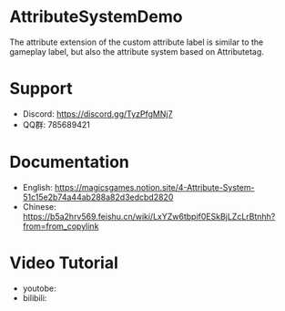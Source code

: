 # AttributeSystemDemo
The attribute extension of the custom attribute label is similar to the gameplay label, but also the attribute system based on Attributetag.

# Support

- Discord: https://discord.gg/TyzPfgMNj7 
- QQ群: 785689421

# Documentation

- English: https://magicsgames.notion.site/4-Attribute-System-51c15e2b74a44ab288a82d3edcbd2820
- Chinese: https://b5a2hrv569.feishu.cn/wiki/LxYZw6tbpif0ESkBjLZcLrBtnhh?from=from_copylink

# Video Tutorial

- youtobe:
- bilibili: 
